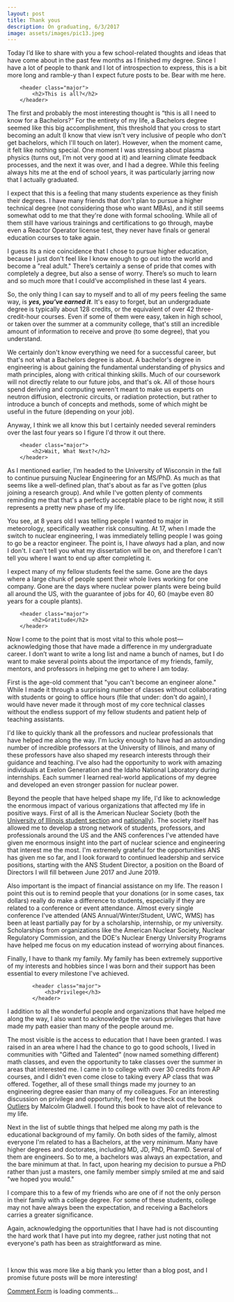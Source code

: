 ```yaml
---
layout: post
title: Thank yous
description: On graduating, 6/3/2017
image: assets/images/pic13.jpeg
---
```


<!-- Main -->
<div id="main" class="alt">

<!-- One -->
<section id="one">
	<div class="inner">


<p>Today I’d like to share with you a few school-related thoughts and ideas that have come about in the past few months as I finished my degree. Since I have a lot of people to thank and I lot of introspection to express, this is a bit more long and ramble-y than I expect future posts to be. Bear with me here. </p>

<!-- Two -->
		<header class="major">
			<h2>This is all?</h2>
		</header>

<p>The first and probably the most interesting thought is “this is all I need to know for a Bachelors?” For the entirety of my life, a Bachelors degree seemed like this big accomplishment, this threshold that you cross to start becoming an adult (I know that view isn't very inclusive of people who don't get bachelors, which I'll touch on later). However, when the moment came, it felt like nothing special. One moment I was stressing about plasma physics (turns out, I'm not very good at it) and learning climate feedback processes, and the next it was over, and I had a degree. While this feeling always hits me at the end of school years, it was particularly jarring now that I actually graduated.</p>

<p> I expect that this is a feeling that many students experience as they finish their degrees. I have many friends that don't plan to pursue a higher technical degree (not considering those who want MBAs), and it still seems somewhat odd to me that they're done with formal schooling. While all of them still have various trainings and certifications to go through, maybe even a Reactor Operator license test, they never have finals or general education courses to take again.</p>

<p> I guess its a nice coincidence that I chose to pursue higher education, because I just don't feel like I know enough to go out into the world and become a "real adult." There’s certainly a sense of pride that comes with completely a degree, but also a sense of worry. There’s so much to learn and so much more that I could’ve accomplished in these last 4 years. </p>

<p>So, the only thing I can say to myself and to all of my peers feeling the same way, is <i><b>yes, you've earned it</b></i>. It's easy to forget, but an undergraduate degree is typically about 128 credits, or the equivalent of over 42 three-credit-hour courses. Even if some of them were easy, taken in high school, or taken over the summer at a community college, that's still an incredible amount of information to receive and prove (to some degree), that you understand.</p>

<p> We certainly don't know everything we need for a successful career, but that's not what a Bachelors degree is about. A bachelor's degree in engineering is about gaining the fundamental understanding of physics and math principles, along with critical thinking skills. Much of our coursework will not directly relate to our future jobs, and that's ok. All of those hours spend deriving and computing weren't meant to make us experts on neutron diffusion, electronic circuits, or radiation protection, but rather to introduce a bunch of concepts and methods, some of which might be useful in the future (depending on your job).</p>

<p>Anyway, I think we all know this but I certainly needed several reminders over the last four years so I figure I'd throw it out there.</p>

<!--Three -->
		<header class="major">
			<h2>Wait, What Next?</h2>
		</header>

<p>As I mentioned earlier, I'm headed to the University of Wisconsin in the fall to continue pursuing Nuclear Engineering for an MS/PhD. As much as that seems like a well-defined plan, that's about as far as I've gotten (plus joining a research group). And while I've gotten plenty of comments reminding me that that's a perfectly acceptable place to be right now, it still represents a pretty new phase of my life.</p>

You see, at 8 years old I was telling people I wanted to major in meteorology, specifically weather risk consulting. At 17, when I made the switch to nuclear engineering, I was immediately telling people I was going to go be a reactor engineer. The point is, I have <i>always</i> had a plan, and now I don't. I can't tell you what my dissertation will be on, and therefore I can't tell you where I want to end up after completing it.

I expect many of my fellow students feel the same. Gone are the days where a large chunk of people spent their whole lives working for one company. Gone are the days where nuclear power plants were being build all around the US, with the guarantee of jobs for 40, 60 (maybe even 80 years for a couple plants).

<!-- Four -->
		<header class="major">
			<h2>Gratitude</h2>
		</header>

<p> Now I come to the point that is most vital to this whole post—acknowledging those that have made a difference in my undergraduate career. I don’t want to write a long list and name a bunch of names, but I do want to make several points about the importance of my friends, family, mentors, and professors in helping me get to where I am today. </p>

<p> First is the age-old comment that "you can't become an engineer alone." While I made it through a surprising number of classes without collaborating with students or going to office hours (file that under: don't do again), I would have never made it through most of my core technical classes without the endless support of my fellow students and patient help of teaching assistants.

<p>I'd like to quickly thank all the professors and nuclear professionals that have helped me along the way. I'm lucky enough to have had an astounding number of incredible professors at the University of Illinois, and many of these professors have also shaped my research interests through their guidance and teaching. I've also had the opportunity to work with amazing individuals at Exelon Generation and the Idaho National Laboratory during internships. Each summer I learned real-world applications of my degree and developed an even stronger passion for nuclear power.</p>

<p>Beyond the people that have helped shape my life, I'd like to acknowledge the enormous impact of various organizations that affected my life in positive ways. First of all is the American Nuclear Society (both the <a href="https://ans.npre.illinois.edu">University of Illinois student section</a> and <a href="https://ans.org">nationally</a>). The society itself has allowed me to develop a strong network of students, professors, and professionals around the US and the ANS conferences I've attended have given me enormous insight into the part of nuclear science and engineering that interest me the most. I'm extremely grateful for the opportunities ANS has given me so far, and I look forward to continued leadership and service positions, starting with the ANS Student Director, a position on the Board of Directors I will fill between June 2017 and June 2019. </p>

<p> Also important is the impact of financial assistance on my life. The reason I point this out is to remind people that your donations (or in some cases, tax dollars) really do make a difference to students, especially if they are related to a conference or event attendance. Almost every single conference I've attended (ANS Annual/Winter/Student, UWC, WMS) has been at least partially pay for by a scholarship, internship, or my university. Scholarships from organizations like the American Nuclear Society, Nuclear Regulatory Commission, and the DOE's Nuclear Energy University Programs have helped me focus on my education instead of worrying about finances.</p>

<p> Finally, I have to thank my family. My family has been extremely supportive of my interests and hobbies since I was born and their support has been essential to every milestone I've achieved.</p>

			<header class="major">
				<h3>Privilege</h3>
			</header>

<p> I addition to all the wonderful people and organizations that have helped me along the way, I also want to acknowledge the various privileges that have made my path easier than many of the people around me.</p>

<p>The most visible is the access to education that I have been granted. I was raised in an area where I had the chance to go to good schools, I lived in communities with "Gifted and Talented" (now named something different) math classes, and even the opportunity to take classes over the summer in areas that interested me. I came in to college with over 30 credits from AP courses, and I didn't even come close to taking every AP class that was offered. Together, all of these small things made my journey to an engineering degree easier than many of my colleagues. For an interesting discussion on privilege and opportunity, feel free to check out the book <a href="https://www.amazon.com/Outliers-Story-Success-Malcolm-Gladwell/dp/0316017930">Outliers</a> by Malcolm Gladwell. I found this book to have  alot of relevance to my life.</p>

<p>Next in the list of subtle things that helped me along my path is the educational background of my family. On both sides of the family, almost everyone I'm related to has a Bachelors, at the very minimum. Many have higher degrees and doctorates, including MD, JD, PhD, PharmD. Several of them are engineers. So to me, a bachelors was always an expectation, and the bare minimum at that. In fact, upon hearing my decision to pursue a PhD rather than just a masters, one family member simply smiled at me and said "we hoped you would."</p>

<p>I compare this to a few of my friends who are one of if not the only person in their family with a college degree. For some of these students, college may not have always been the expectation, and receiving a Bachelors carries a greater significance. </p>

<p>Again, acknowledging the opportunities that I have had is not discounting the hard work that I have put into my degree, rather just noting that not everyone's path has been as straightforward as mine.</p>

<br>

<p>I know this was more like a big thank you letter than a blog post, and I promise future posts will be more interesting!</p>




<!-- Comments -->
<!-- begin wwww.htmlcommentbox.com -->
 <div id="HCB_comment_box"><a href="http://www.htmlcommentbox.com">Comment Form</a> is loading comments...</div>
 <link rel="stylesheet" type="text/css" href="//www.htmlcommentbox.com/static/skins/bootstrap/twitter-bootstrap.css?v=0" />
 <script type="text/javascript" id="hcb"> /*<!--*/ if(!window.hcb_user){hcb_user={};} (function(){var s=document.createElement("script"), l=hcb_user.PAGE || (""+window.location).replace(/'/g,"%27"), h="//www.htmlcommentbox.com";s.setAttribute("type","text/javascript");s.setAttribute("src", h+"/jread?page="+encodeURIComponent(l).replace("+","%2B")+"&mod=%241%24wq1rdBcg%24rXIhL4IPLQG8qgWQ7z34f%2F"+"&opts=16862&num=10&ts=1495475552669");if (typeof s!="undefined") document.getElementsByTagName("head")[0].appendChild(s);})(); /*-->*/ </script>
<!-- end www.htmlcommentbox.com -->

